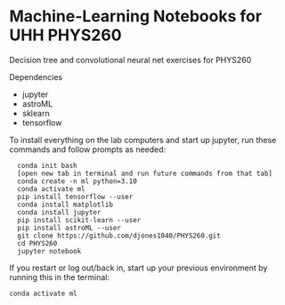 Machine-Learning Notebooks for UHH PHYS260
==========================================

Decision tree and convolutional neural net exercises for PHYS260

Dependencies
- jupyter
- astroML
- sklearn
- tensorflow

To install everything on the lab computers and start up jupyter, run these commands and follow prompts as needed:

```
  conda init bash
  [open new tab in terminal and run future commands from that tab]
  conda create -n ml python=3.10
  conda activate ml
  pip install tensorflow --user
  conda install matplotlib
  conda install jupyter
  pip install scikit-learn --user
  pip install astroML --user
  git clone https://github.com/djones1040/PHYS260.git
  cd PHYS260
  jupyter notebook
```

If you restart or log out/back in, start up your previous environment by running this in the terminal:
```
conda activate ml
```
